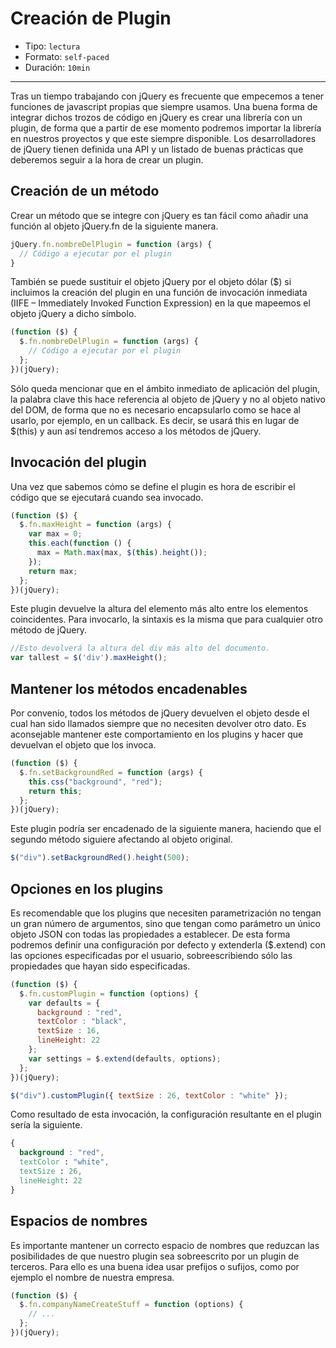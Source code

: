 # Creación de Plugin

* Tipo: `lectura`
* Formato: `self-paced`
* Duración: `10min`

***

Tras un tiempo trabajando con jQuery es frecuente que empecemos a tener
funciones de javascript propias que siempre usamos.
Una buena forma de integrar dichos trozos de código en jQuery es crear una
librería con un plugin, de forma que a partir de ese momento podremos importar
la librería en nuestros proyectos y que este siempre disponible.
Los desarrolladores de jQuery tienen definida una API y un listado de buenas
prácticas que deberemos seguir a la hora de crear un plugin.

## Creación de un método

Crear un método que se integre con jQuery es tan fácil como añadir una función
al objeto jQuery.fn de la siguiente manera.

```js
jQuery.fn.nombreDelPlugin = function (args) {
  // Código a ejecutar por el plugin
}
```

También se puede sustituir el objeto jQuery por el objeto dólar ($) si
incluimos la creación del plugin en una función de invocación inmediata (IIFE
– Immediately Invoked Function Expression) en la que mapeemos el objeto jQuery
a dicho símbolo.

```js
(function ($) {
  $.fn.nombreDelPlugin = function (args) {
    // Código a ejecutar por el plugin
  };
})(jQuery);
```

Sólo queda mencionar que en el ámbito inmediato de aplicación del plugin, la
palabra clave this hace referencia al objeto de jQuery y no al objeto nativo
del DOM, de forma que no es necesario encapsularlo como se hace al usarlo, por
ejemplo, en un callback. Es decir, se usará this en lugar de $(this) y aun así
tendremos acceso a los métodos de jQuery.

## Invocación del plugin

Una vez que sabemos cómo se define el plugin es hora de escribir el código que
se ejecutará cuando sea invocado.

```js
(function ($) {
  $.fn.maxHeight = function (args) {
    var max = 0;
    this.each(function () {
      max = Math.max(max, $(this).height());
    });
    return max;
  };
})(jQuery);
```

Este plugin devuelve la altura del elemento más alto entre los elementos
coincidentes.
Para invocarlo, la sintaxis es la misma que para cualquier otro método de
jQuery.

```js
//Esto devolverá la altura del div más alto del documento.
var tallest = $('div').maxHeight();
```

## Mantener los métodos encadenables

Por convenio, todos los métodos de jQuery devuelven el objeto desde el cual
han sido llamados siempre que no necesiten devolver otro dato. Es aconsejable
mantener este comportamiento en los plugins y hacer que devuelvan el objeto
que los invoca.

```js
(function ($) {
  $.fn.setBackgroundRed = function (args) {
    this.css("background", "red");
    return this;
  };
})(jQuery);
```

Este plugin podría ser encadenado de la siguiente manera, haciendo que el
segundo método siguiere afectando al objeto original.

```js
$("div").setBackgroundRed().height(500);
```

## Opciones en los plugins

Es recomendable que los plugins que necesiten parametrización no tengan un
gran número de argumentos, sino que tengan como parámetro un único objeto JSON
con todas las propiedades a establecer. De esta forma podremos definir una
configuración por defecto y extenderla ($.extend) con las opciones
especificadas por el usuario, sobreescribiendo sólo las propiedades que hayan
sido especificadas.

```js
(function ($) {
  $.fn.customPlugin = function (options) {
    var defaults = {
      background : "red",
      textColor : "black",
      textSize : 16,
      lineHeight: 22
    };
    var settings = $.extend(defaults, options);
  };
})(jQuery);

$("div").customPlugin({ textSize : 26, textColor : "white" });
```

Como resultado de esta invocación, la configuración resultante en el plugin
sería la siguiente.

```css
{
  background : "red",
  textColor : "white",
  textSize : 26,
  lineHeight: 22
}
```

## Espacios de nombres

Es importante mantener un correcto espacio de nombres que reduzcan las
posibilidades de que nuestro plugin sea sobreescrito por un plugin de terceros.
Para ello es una buena idea usar prefijos o sufijos, como por ejemplo el
nombre de nuestra empresa.

```js
(function ($) {
  $.fn.companyNameCreateStuff = function (options) {
    // ...
  };
})(jQuery);
```
